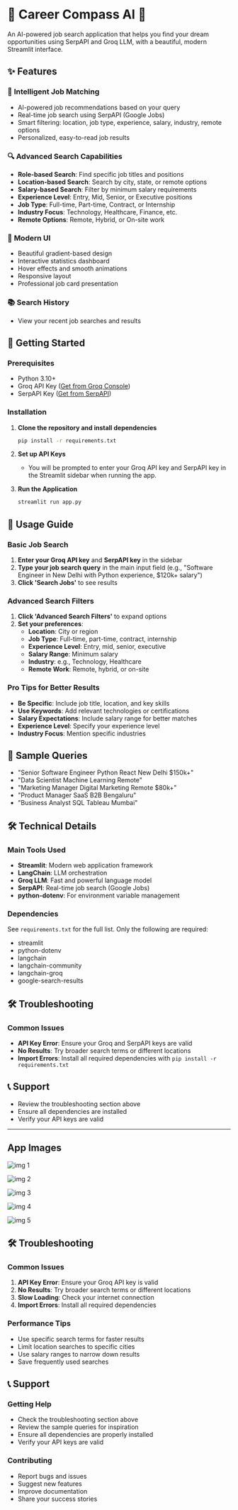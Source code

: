 # 🚀 Career Compass AI 🚀

An AI-powered job search application that helps you find your dream opportunities using SerpAPI and Groq LLM, with a beautiful, modern Streamlit interface.

## ✨ Features

### 🎯 **Intelligent Job Matching**
- AI-powered job recommendations based on your query
- Real-time job search using SerpAPI (Google Jobs)
- Smart filtering: location, job type, experience, salary, industry, remote options
- Personalized, easy-to-read job results

### 🔍 **Advanced Search Capabilities**
- **Role-based Search**: Find specific job titles and positions
- **Location-based Search**: Search by city, state, or remote options
- **Salary-based Search**: Filter by minimum salary requirements
- **Experience Level**: Entry, Mid, Senior, or Executive positions
- **Job Type**: Full-time, Part-time, Contract, or Internship
- **Industry Focus**: Technology, Healthcare, Finance, etc.
- **Remote Options**: Remote, Hybrid, or On-site work

### 🎨 **Modern UI**
- Beautiful gradient-based design
- Interactive statistics dashboard
- Hover effects and smooth animations
- Responsive layout
- Professional job card presentation

### 📚 **Search History**
- View your recent job searches and results

## 🚀 Getting Started

### Prerequisites
- Python 3.10+
- Groq API Key ([Get from Groq Console](https://console.groq.com/))
- SerpAPI Key ([Get from SerpAPI](https://serpapi.com/))

### Installation

1. **Clone the repository and install dependencies**
   ```bash
   pip install -r requirements.txt
   ```

2. **Set up API Keys**
   - You will be prompted to enter your Groq API key and SerpAPI key in the Streamlit sidebar when running the app.

3. **Run the Application**
   ```bash
   streamlit run app.py
   ```

## 🎯 Usage Guide

### Basic Job Search
1. **Enter your Groq API key** and **SerpAPI key** in the sidebar
2. **Type your job search query** in the main input field (e.g., "Software Engineer in New Delhi with Python experience, $120k+ salary")
3. **Click 'Search Jobs'** to see results

### Advanced Search Filters
1. **Click 'Advanced Search Filters'** to expand options
2. **Set your preferences**:
   - **Location**: City or region
   - **Job Type**: Full-time, part-time, contract, internship
   - **Experience Level**: Entry, mid, senior, executive
   - **Salary Range**: Minimum salary
   - **Industry**: e.g., Technology, Healthcare
   - **Remote Work**: Remote, hybrid, or on-site

### Pro Tips for Better Results
- **Be Specific**: Include job title, location, and key skills
- **Use Keywords**: Add relevant technologies or certifications
- **Salary Expectations**: Include salary range for better matches
- **Experience Level**: Specify your experience level
- **Industry Focus**: Mention specific industries

## 🌟 Sample Queries
- "Senior Software Engineer Python React New Delhi $150k+"
- "Data Scientist Machine Learning Remote"
- "Marketing Manager Digital Marketing Remote $80k+"
- "Product Manager SaaS B2B Bengaluru"
- "Business Analyst SQL Tableau Mumbai"

## 🛠️ Technical Details

### Main Tools Used
- **Streamlit**: Modern web application framework
- **LangChain**: LLM orchestration
- **Groq LLM**: Fast and powerful language model
- **SerpAPI**: Real-time job search (Google Jobs)
- **python-dotenv**: For environment variable management

### Dependencies
See `requirements.txt` for the full list. Only the following are required:
- streamlit
- python-dotenv
- langchain
- langchain-community
- langchain-groq
- google-search-results

## 🛠️ Troubleshooting

### Common Issues
- **API Key Error**: Ensure your Groq and SerpAPI keys are valid
- **No Results**: Try broader search terms or different locations
- **Import Errors**: Install all required dependencies with `pip install -r requirements.txt`

## 📞 Support
- Review the troubleshooting section above
- Ensure all dependencies are installed
- Verify your API keys are valid

---

## App Images

![img 1](screenshots/js_1.png)

![img 2](screenshots/js_2.png)

![img 3](screenshots/js_3.png)

![img 4](screenshots/js_4.png)

![img 5](screenshots/js_5.png)

## 🛠️ Troubleshooting

### Common Issues
1. **API Key Error**: Ensure your Groq API key is valid
2. **No Results**: Try broader search terms or different locations
3. **Slow Loading**: Check your internet connection
4. **Import Errors**: Install all required dependencies

### Performance Tips
- Use specific search terms for faster results
- Limit location searches to specific cities
- Use salary ranges to narrow down results
- Save frequently used searches

## 📞 Support

### Getting Help
- Check the troubleshooting section above
- Review the sample queries for inspiration
- Ensure all dependencies are properly installed
- Verify your API keys are valid

### Contributing
- Report bugs and issues
- Suggest new features
- Improve documentation
- Share your success stories
